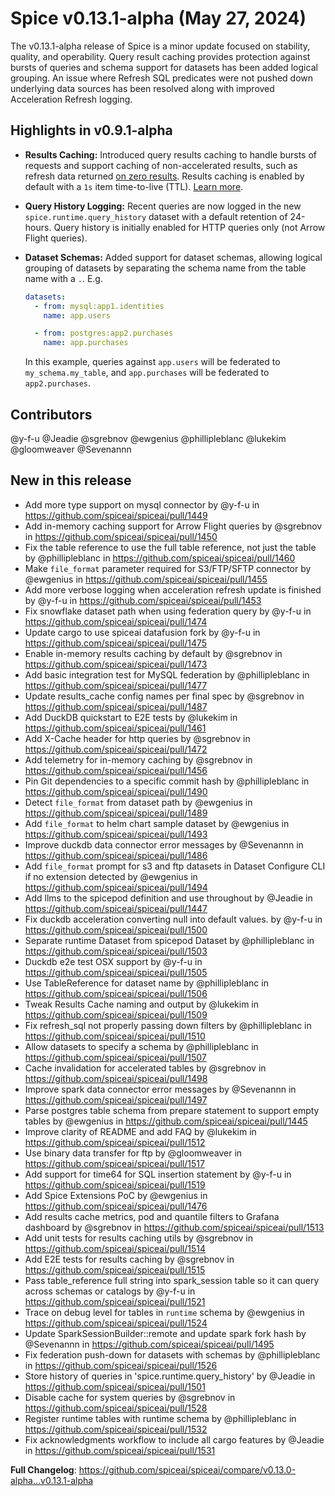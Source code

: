 # Spice v0.13.1-alpha (May 27, 2024)

The v0.13.1-alpha release of Spice is a minor update focused on stability, quality, and operability. Query result caching provides protection against bursts of queries and schema support for datasets has been added logical grouping. An issue where Refresh SQL predicates were not pushed down underlying data sources has been resolved along with improved Acceleration Refresh logging.

## Highlights in v0.9.1-alpha

- **Results Caching:** Introduced query results caching to handle bursts of requests and support caching of non-accelerated results, such as refresh data returned [on zero results](https://docs.spiceai.org/data-accelerators/data-refresh#behavior-on-zero-results). Results caching is enabled by default with a `1s` item time-to-live (TTL). [Learn more](https://docs.spiceai.org/features/caching).

- **Query History Logging:** Recent queries are now logged in the new `spice.runtime.query_history` dataset with a default retention of 24-hours. Query history is initially enabled for HTTP queries only (not Arrow Flight queries).

- **Dataset Schemas:** Added support for dataset schemas, allowing logical grouping of datasets by separating the schema name from the table name with a `.`. E.g.

  ```yaml
  datasets:
    - from: mysql:app1.identities
      name: app.users

    - from: postgres:app2.purchases
      name: app.purchases
  ```

  In this example, queries against `app.users` will be federated to `my_schema.my_table`, and `app.purchases` will be federated to `app2.purchases`.

## Contributors

@y-f-u
@Jeadie
@sgrebnov
@ewgenius
@phillipleblanc
@lukekim
@gloomweaver
@Sevenannn

## New in this release

- Add more type support on mysql connector by @y-f-u in https://github.com/spiceai/spiceai/pull/1449
- Add in-memory caching support for Arrow Flight queries by @sgrebnov in https://github.com/spiceai/spiceai/pull/1450
- Fix the table reference to use the full table reference, not just the table by @phillipleblanc in https://github.com/spiceai/spiceai/pull/1460
- Make `file_format` parameter required for S3/FTP/SFTP connector by @ewgenius in https://github.com/spiceai/spiceai/pull/1455
- Add more verbose logging when acceleration refresh update is finished by @y-f-u in https://github.com/spiceai/spiceai/pull/1453
- Fix snowflake dataset path when using federation query by @y-f-u in https://github.com/spiceai/spiceai/pull/1474
- Update cargo to use spiceai datafusion fork by @y-f-u in https://github.com/spiceai/spiceai/pull/1475
- Enable in-memory results caching by default by @sgrebnov in https://github.com/spiceai/spiceai/pull/1473
- Add basic integration test for MySQL federation by @phillipleblanc in https://github.com/spiceai/spiceai/pull/1477
- Update results_cache config names per final spec by @sgrebnov in https://github.com/spiceai/spiceai/pull/1487
- Add DuckDB quickstart to E2E tests by @lukekim in https://github.com/spiceai/spiceai/pull/1461
- Add X-Cache header for http queries by @sgrebnov in https://github.com/spiceai/spiceai/pull/1472
- Add telemetry for in-memory caching by @sgrebnov in https://github.com/spiceai/spiceai/pull/1456
- Pin Git dependencies to a specific commit hash by @phillipleblanc in https://github.com/spiceai/spiceai/pull/1490
- Detect `file_format` from dataset path by @ewgenius in https://github.com/spiceai/spiceai/pull/1489
- Add `file_format` to helm chart sample dataset by @ewgenius in https://github.com/spiceai/spiceai/pull/1493
- Improve duckdb data connector error messages by @Sevenannn in https://github.com/spiceai/spiceai/pull/1486
- Add `file_format` prompt for s3 and ftp datasets in Dataset Configure CLI if no extension detected by @ewgenius in https://github.com/spiceai/spiceai/pull/1494
- Add llms to the spicepod definition and use throughout by @Jeadie in https://github.com/spiceai/spiceai/pull/1447
- Fix duckdb acceleration converting null into default values. by @y-f-u in https://github.com/spiceai/spiceai/pull/1500
- Separate runtime Dataset from spicepod Dataset by @phillipleblanc in https://github.com/spiceai/spiceai/pull/1503
- Duckdb e2e test OSX support by @y-f-u in https://github.com/spiceai/spiceai/pull/1505
- Use TableReference for dataset name by @phillipleblanc in https://github.com/spiceai/spiceai/pull/1506
- Tweak Results Cache naming and output by @lukekim in https://github.com/spiceai/spiceai/pull/1509
- Fix refresh_sql not properly passing down filters by @phillipleblanc in https://github.com/spiceai/spiceai/pull/1510
- Allow datasets to specify a schema by @phillipleblanc in https://github.com/spiceai/spiceai/pull/1507
- Cache invalidation for accelerated tables by @sgrebnov in https://github.com/spiceai/spiceai/pull/1498
- Improve spark data connector error messages by @Sevenannn in https://github.com/spiceai/spiceai/pull/1497
- Parse postgres table schema from prepare statement to support empty tables by @ewgenius in https://github.com/spiceai/spiceai/pull/1445
- Improve clarity of README and add FAQ by @lukekim in https://github.com/spiceai/spiceai/pull/1512
- Use binary data transfer for ftp by @gloomweaver in https://github.com/spiceai/spiceai/pull/1517
- Add support for time64 for SQL insertion statement by @y-f-u in https://github.com/spiceai/spiceai/pull/1519
- Add Spice Extensions PoC by @ewgenius in https://github.com/spiceai/spiceai/pull/1476
- Add results cache metrics, pod and quantile filters to Grafana dashboard by @sgrebnov in https://github.com/spiceai/spiceai/pull/1513
- Add unit tests for results caching utils by @sgrebnov in https://github.com/spiceai/spiceai/pull/1514
- Add E2E tests for results caching by @sgrebnov in https://github.com/spiceai/spiceai/pull/1515
- Pass table_reference full string into spark_session table so it can query across schemas or catalogs by @y-f-u in https://github.com/spiceai/spiceai/pull/1521
- Trace on debug level for tables in `runtime` schema by @ewgenius in https://github.com/spiceai/spiceai/pull/1524
- Update SparkSessionBuilder::remote and update spark fork hash by @Sevenannn in https://github.com/spiceai/spiceai/pull/1495
- Fix federation push-down for datasets with schemas by @phillipleblanc in https://github.com/spiceai/spiceai/pull/1526
- Store history of queries in 'spice.runtime.query_history' by @Jeadie in https://github.com/spiceai/spiceai/pull/1501
- Disable cache for system queries by @sgrebnov in https://github.com/spiceai/spiceai/pull/1528
- Register runtime tables with runtime schema by @phillipleblanc in https://github.com/spiceai/spiceai/pull/1532
- Fix acknowledgments workflow to include all cargo features by @Jeadie in https://github.com/spiceai/spiceai/pull/1531

**Full Changelog**: https://github.com/spiceai/spiceai/compare/v0.13.0-alpha...v0.13.1-alpha
